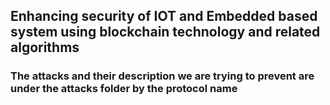 ## Enhancing security of IOT and Embedded based system using blockchain technology and related algorithms

### The attacks and their description we are trying to prevent are under the attacks folder by the protocol name
